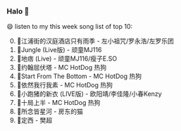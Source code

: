 

### Halo 👋

😄 listen to my this week song list of top 10:

0. 🌈江浦街的汉庭酒店只有雨季 - 左小祖咒/罗永浩/左罗乐团
1. 🌈Jungle (Live版) - 顽童MJ116
2. 🌈地痞 (Live) - 顽童MJ116/瘦子E.SO
3. 🌈约翰屈伏塔 - MC HotDog 热狗
4. 🌈Start From The Bottom - MC HotDog 热狗
5. 🌈依然我行我素 - MC HotDog 热狗
6. 🌈小跑猪的新衣 (LIVE版) - 欧阳靖/李佳隆/小春Kenzy
7. 🌈十局上半 - MC HotDog 热狗
8. 🌈所念皆星河 - 房东的猫
9. 🌈定西 - 樊超

